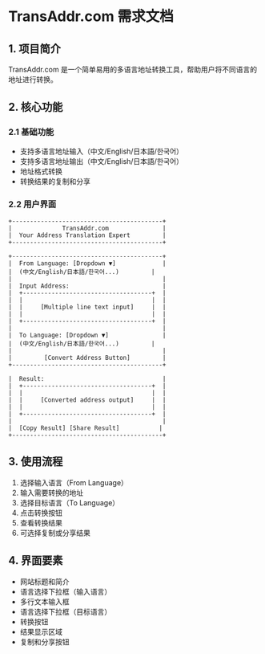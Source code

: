 # TransAddr.com 需求文档

## 1. 项目简介

TransAddr.com 是一个简单易用的多语言地址转换工具，帮助用户将不同语言的地址进行转换。

## 2. 核心功能

### 2.1 基础功能
- 支持多语言地址输入（中文/English/日本語/한국어）
- 支持多语言地址输出（中文/English/日本語/한국어）
- 地址格式转换
- 转换结果的复制和分享

### 2.2 用户界面
```
+------------------------------------------+
|              TransAddr.com               |
|  Your Address Translation Expert         |
+------------------------------------------+

+------------------------------------------+
|  From Language: [Dropdown ▼]             |
|  (中文/English/日本語/한국어...)         |
|                                          |
|  Input Address:                          |
|  +------------------------------------+  |
|  |                                    |  |
|  |     [Multiple line text input]     |  |
|  |                                    |  |
|  +------------------------------------+  |
|                                          |
|  To Language: [Dropdown ▼]               |
|  (中文/English/日本語/한국어...)         |
|                                          |
|         [Convert Address Button]         |
+------------------------------------------+

|  Result:                                 |
|  +------------------------------------+  |
|  |                                    |  |
|  |     [Converted address output]     |  |
|  |                                    |  |
|  +------------------------------------+  |
|                                          |
|  [Copy Result] [Share Result]           |
+------------------------------------------+
```

## 3. 使用流程

1. 选择输入语言（From Language）
2. 输入需要转换的地址
3. 选择目标语言（To Language）
4. 点击转换按钮
5. 查看转换结果
6. 可选择复制或分享结果

## 4. 界面要素

- 网站标题和简介
- 语言选择下拉框（输入语言）
- 多行文本输入框
- 语言选择下拉框（目标语言）
- 转换按钮
- 结果显示区域
- 复制和分享按钮 